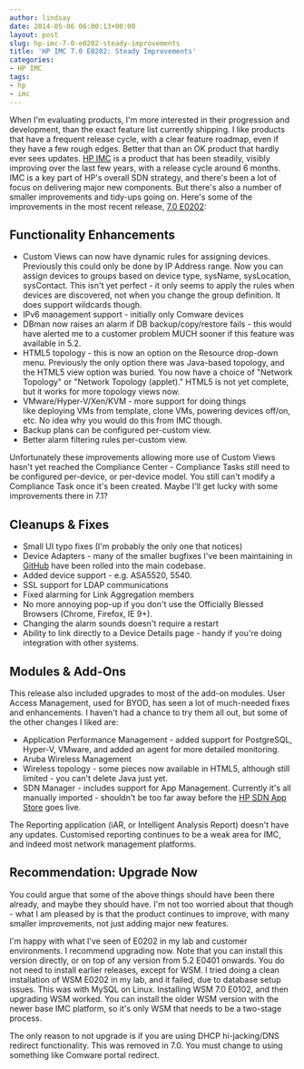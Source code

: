 ```yaml
---
author: lindsay
date: 2014-05-06 06:00:13+00:00
layout: post
slug: hp-imc-7-0-e0202-steady-improvements
title: 'HP IMC 7.0 E0202: Steady Improvements'
categories:
- HP IMC
tags:
- hp
- imc
---
```


When I'm evaluating products, I'm more interested in their progression and development, than the exact feature list currently shipping. I like products that have a frequent release cycle, with a clear feature roadmap, even if they have a few rough edges. Better that than an OK product that hardly ever sees updates. [HP IMC](https://www.hpe.com/networking/imc) is a product that has been steadily, visibly improving over the last few years, with a release cycle around 6 months. IMC is a key part of HP's overall SDN strategy, and there's been a lot of focus on delivering major new components. But there's also a number of smaller improvements and tidy-ups going on. Here's some of the improvements in the most recent release, [7.0 E0202](https://h10145.www1.hpe.com/Downloads/SoftwareReleases.aspx?ProductNumber=JG747AAE&lang=en&cc=us&prodSeriesId=4176535):

## Functionality Enhancements

* Custom Views can now have dynamic rules for assigning devices. Previously this could only be done by IP Address range. Now you can assign devices to groups based on device type, sysName, sysLocation, sysContact. This isn't yet perfect - it only seems to apply the rules when devices are discovered, not when you change the group definition. It does support wildcards though.
* IPv6 management support - initially only Comware devices
* DBman now raises an alarm if DB backup/copy/restore fails - this would have alerted me to a customer problem MUCH sooner if this feature was available in 5.2.
* HTML5 topology - this is now an option on the Resource drop-down menu. Previously the only option there was Java-based topology, and the HTML5 view option was buried. You now have a choice of "Network Topology" or "Network Topology (applet)." HTML5 is not yet complete, but it works for more topology views now.
* VMware/Hyper-V/Xen/KVM - more support for doing things like deploying VMs from template, clone VMs, powering devices off/on, etc. No idea why you would do this from IMC though.
* Backup plans can be configured per-custom view.
* Better alarm filtering rules per-custom view.

Unfortunately these improvements allowing more use of Custom Views hasn't yet reached the Compliance Center - Compliance Tasks still need to be configured per-device, or per-device model. You still can't modify a Compliance Task once it's been created. Maybe I'll get lucky with some improvements there in 7.1?

## Cleanups & Fixes

* Small UI typo fixes (I'm probably the only one that notices)
* Device Adapters - many of the smaller bugfixes I've been maintaining in [GitHub](https://github.com/NetOpsCommunity/imc-netops) have been rolled into the main codebase.
* Added device support - e.g. ASA5520, 5540.
* SSL support for LDAP communications
* Fixed alarming for Link Aggregation members
* No more annoying pop-up if you don't use the Officially Blessed Browsers (Chrome, Firefox, IE 9+).
* Changing the alarm sounds doesn't require a restart
* Ability to link directly to a Device Details page - handy if you're doing integration with other systems.

## Modules & Add-Ons

This release also included upgrades to most of the add-on modules. User Access Management, used for BYOD, has seen a lot of much-needed fixes and enhancements. I haven't had a chance to try them all out, but some of the other changes I liked are:

* Application Performance Management - added support for PostgreSQL, Hyper-V, VMware, and added an agent for more detailed monitoring.
* Aruba Wireless Management
* Wireless topology - some pieces now available in HTML5, although still limited - you can't delete Java just yet.
* SDN Manager - includes support for App Management. Currently it's all manually imported - shouldn't be too far away before the [HP SDN App Store](http://h17007.www1.hp.com/us/en/networking/solutions/technology/sdn/index.aspx#tab=TAB1) goes live.

The Reporting application (iAR, or Intelligent Analysis Report) doesn't have any updates. Customised reporting continues to be a weak area for IMC, and indeed most network management platforms.

## Recommendation: Upgrade Now

You could argue that some of the above things should have been there already, and maybe they should have. I'm not too worried about that though - what I am pleased by is that the product continues to improve, with many smaller improvements, not just adding major new features.

I'm happy with what I've seen of E0202 in my lab and customer environments. I recommend upgrading now. Note that you can install this version directly, or on top of any version from 5.2 E0401 onwards. You do not need to install earlier releases, except for WSM. I tried doing a clean installation of WSM E0202 in my lab, and it failed, due to database setup issues. This was with MySQL on Linux. Installing WSM 7.0 E0102, and then upgrading WSM worked. You can install the older WSM version with the newer base IMC platform, so it's only WSM that needs to be a two-stage process.

The only reason to not upgrade is if you are using DHCP hi-jacking/DNS redirect functionality. This was removed in 7.0. You must change to using something like Comware portal redirect.
